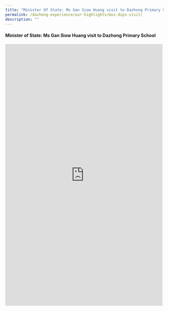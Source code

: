 ```yaml
---
title: "Minister Of State: Ms Gan Siow Huang visit to Dazhong Primary School"
permalink: /dazhong-experience/our-highlights/mos-dzps-visit/
description: ""
---
```

#### Minister of State: Ms Gan Siow Huang visit to Dazhong Primary School

<iframe allow="autoplay; clipboard-write; encrypted-media; picture-in-picture; web-share" allowfullscreen="true" frameborder="0" scrolling="no" style="border:none;overflow:hidden" height="831" width="500" src="https://www.facebook.com/plugins/post.php?href=https%3A%2F%2Fwww.facebook.com%2Fgansiowhuang%2Fposts%2Fpfbid0teDzCwAsQX6Q6PnrBkLNs3NXoZU1RJnhZHvN6MMywtcUoTpK2Bi1HG88gCZJoS77l&amp;show_text=true&amp;width=500"></iframe>